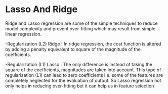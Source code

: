 # Lasso And Ridge

Ridge and Lasso regression are some of the simple techniques to reduce model complexity and prevent over-fitting which may result from simple linear regression.

-Regularization (L2)
Ridge : In ridge regression, the cost function is altered by adding a penalty equivalent to square of the magnitude of the coefficients.

-Regularization (L1)
Lasso : The only difference is instead of taking the square of the coefficients, magnitudes are taken into account. This type of regularization (L1) can lead to zero coefficients i.e. some of the features are completely neglected for the evaluation of output. So Lasso regression not only helps in reducing over-fitting but it can help us in feature selection
